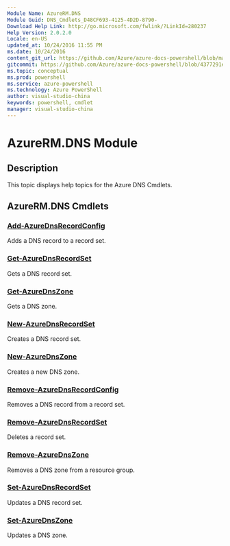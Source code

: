 ```yaml
---
Module Name: AzureRM.DNS
Module Guid: DNS_Cmdlets_D48CF693-4125-4D2D-8790-
Download Help Link: http://go.microsoft.com/fwlink/?LinkId=280237
Help Version: 2.0.2.0
Locale: en-US
updated_at: 10/24/2016 11:55 PM
ms.date: 10/24/2016
content_git_url: https://github.com/Azure/azure-docs-powershell/blob/master/azureps-cmdlets-docs/ResourceManager/AzureRM.DNS/v0.9.8/AzureRM.DNS.md
gitcommit: https://github.com/Azure/azure-docs-powershell/blob/4377291ee360e58e2c1c5d644155daf6a0279055/azureps-cmdlets-docs/ResourceManager/AzureRM.DNS/v0.9.8/AzureRM.DNS.md
ms.topic: conceptual
ms.prod: powershell
ms.service: azure-powershell
ms.technology: Azure PowerShell
author: visual-studio-china
keywords: powershell, cmdlet
manager: visual-studio-china
---
```


# AzureRM.DNS Module
## Description
This topic displays help topics for the Azure DNS Cmdlets. 

## AzureRM.DNS Cmdlets
### [Add-AzureDnsRecordConfig](./Add-AzureDnsRecordConfig.md)
Adds a DNS record to a record set.


### [Get-AzureDnsRecordSet](./Get-AzureDnsRecordSet.md)
Gets a DNS record set.


### [Get-AzureDnsZone](./Get-AzureDnsZone.md)
Gets a DNS zone.


### [New-AzureDnsRecordSet](./New-AzureDnsRecordSet.md)
Creates a DNS record set.


### [New-AzureDnsZone](./New-AzureDnsZone.md)
Creates a new DNS zone.


### [Remove-AzureDnsRecordConfig](./Remove-AzureDnsRecordConfig.md)
Removes a DNS record from a record set.


### [Remove-AzureDnsRecordSet](./Remove-AzureDnsRecordSet.md)
Deletes a record set.


### [Remove-AzureDnsZone](./Remove-AzureDnsZone.md)
Removes a DNS zone from a resource group.


### [Set-AzureDnsRecordSet](./Set-AzureDnsRecordSet.md)
Updates a DNS record set.


### [Set-AzureDnsZone](./Set-AzureDnsZone.md)
Updates a DNS zone.




